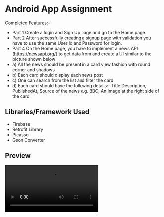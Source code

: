 
# Android App Assignment

Completed Features:-
- Part 1 Create a login and Sign Up page and go to the Home page.
- Part 2 After successfully creating a signup page with validation you have to use the same User Id and Password for login.
- Part 4 On the Home page, you have to implement a news API (https://newsapi.org/) to get data from and create a UI similar to the picture shown below
- a) All the news should be present in a card view fashion with round corner and shadows
- b) Each card should display each news post
- c) One can search from the list and filter the card
- d) Each card should have the following details:- Title Description, PublishedAt, Source of the news e.g. BBC, An image at the right side of the card



## Libraries/Framework Used

- Firebase
- Retrofit Library
- Picasso
- Gson Converter


## Preview

![App Screenshot](https://user-images.githubusercontent.com/26095795/157433024-472d4b51-ff18-4bcb-9335-1d7536bc6200.mp4)

